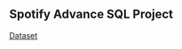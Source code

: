 ## Spotify Advance SQL Project
[Dataset](https://github.com/Shagun6395/Spotify/blob/main/cleaned_dataset2.csv)
